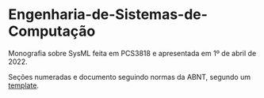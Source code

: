 # Engenharia-de-Sistemas-de-Computação
Monografia sobre SysML feita em PCS3818 e apresentada em 1º de abril de 2022.

Seções numeradas e documento seguindo normas da ABNT, segundo um [template](https://pt.overleaf.com/latex/templates/monografia/scxvqwmcvxfm).
